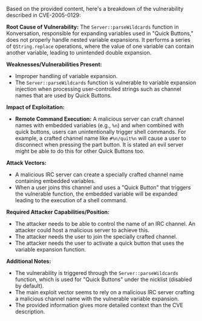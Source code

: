 Based on the provided content, here's a breakdown of the vulnerability described in CVE-2005-0129:

**Root Cause of Vulnerability:**
The `Server::parseWildcards` function in Konversation, responsible for expanding variables used in "Quick Buttons," does not properly handle nested variable expansions. It performs a series of `QString.replace` operations, where the value of one variable can contain another variable, leading to unintended double expansion.

**Weaknesses/Vulnerabilities Present:**
- Improper handling of variable expansion.
- The `Server::parseWildcards` function is vulnerable to variable expansion injection when processing user-controlled strings such as channel names that are used by Quick Buttons.

**Impact of Exploitation:**
- **Remote Command Execution:** A malicious server can craft channel names with embedded variables (e.g., `%n`) and when combined with quick buttons, users can unintentionally trigger shell commands. For example, a crafted channel name like `#%n/quit%n` will cause a user to disconnect when pressing the part button. It is stated an evil server might be able to do this for other Quick Buttons too.

**Attack Vectors:**
- A malicious IRC server can create a specially crafted channel name containing embedded variables.
- When a user joins this channel and uses a "Quick Button" that triggers the vulnerable function, the embedded variable will be expanded leading to the execution of a shell command.

**Required Attacker Capabilities/Position:**
- The attacker needs to be able to control the name of an IRC channel. An attacker could host a malicious server to achieve this.
- The attacker needs the user to join the specially crafted channel.
- The attacker needs the user to activate a quick button that uses the variable expansion function.

**Additional Notes:**
- The vulnerability is triggered through the `Server::parseWildcards` function, which is used for "Quick Buttons" under the nicklist (disabled by default).
- The main exploit vector seems to rely on a malicious IRC server crafting a malicious channel name with the vulnerable variable expansion.
- The provided information gives more detailed context than the CVE description.